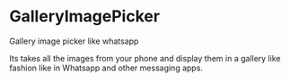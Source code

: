 # GalleryImagePicker
Gallery image picker like whatsapp

Its takes all the images from your phone and display them in a gallery like fashion like in Whatsapp and other messaging apps.
